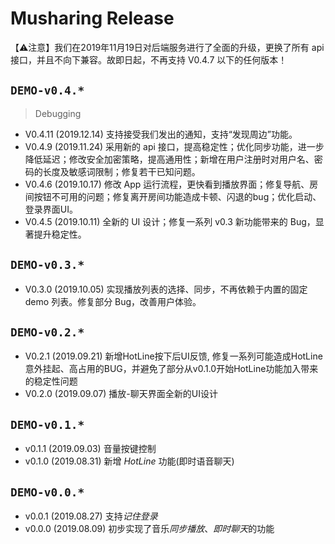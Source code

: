 # Musharing Release

【⚠️注意】我们在2019年11月19日对后端服务进行了全面的升级，更换了所有 api 接口，并且不向下兼容。故即日起，不再支持 V0.4.7 以下的任何版本！

## `DEMO-v0.4.*`

> Debugging


* V0.4.11 (2019.12.14) 支持接受我们发出的通知，支持“发现周边”功能。
* V0.4.9 (2019.11.24) 采用新的 api 接口，提高稳定性；优化同步功能，进一步降低延迟；修改安全加密策略，提高通用性；新增在用户注册时对用户名、密码的长度及敏感词限制；修复若干已知问题。
* V0.4.6 (2019.10.17) 修改 App 运行流程，更快看到播放界面；修复导航、房间按钮不可用的问题；修复离开房间功能造成卡顿、闪退的bug；优化启动、登录界面UI。
* V0.4.5 (2019.10.11) 全新的 UI 设计；修复一系列 v0.3 新功能带来的 Bug，显著提升稳定性。

## `DEMO-v0.3.*`

* V0.3.0 (2019.10.05) 实现播放列表的选择、同步，不再依赖于内置的固定 demo 列表。修复部分 Bug，改善用户体验。

## `DEMO-v0.2.*`

- V0.2.1 (2019.09.21) 新增HotLine按下后UI反馈, 修复一系列可能造成HotLine意外挂起、高占用的BUG，并避免了部分从v0.1.0开始HotLine功能加入带来的稳定性问题
- V0.2.0 (2019.09.07) 播放-聊天界面全新的UI设计

## `DEMO-v0.1.*`

- v0.1.1 (2019.09.03) 音量按键控制
- v0.1.0 (2019.08.31) 新增 *HotLine* 功能(即时语音聊天)

## `DEMO-v0.0.*`

- v0.0.1 (2019.08.27) 支持*记住登录*
- v0.0.0 (2019.08.09) 初步实现了音乐*同步播放*、*即时聊天*的功能